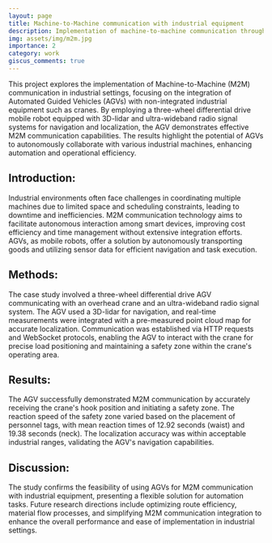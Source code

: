 ```yaml
---
layout: page
title: Machine-to-Machine communication with industrial equipment
description: Implementation of machine-to-machine communication through an AGV.
img: assets/img/m2m.jpg
importance: 2
category: work
giscus_comments: true
---
```


This project explores the implementation of Machine-to-Machine (M2M) communication in industrial settings, focusing on the integration of Automated Guided Vehicles (AGVs) with non-integrated industrial equipment such as cranes. By employing a three-wheel differential drive mobile robot equipped with 3D-lidar and ultra-wideband radio signal systems for navigation and localization, the AGV demonstrates effective M2M communication capabilities. The results highlight the potential of AGVs to autonomously collaborate with various industrial machines, enhancing automation and operational efficiency.

## Introduction:
Industrial environments often face challenges in coordinating multiple machines due to limited space and scheduling constraints, leading to downtime and inefficiencies. M2M communication technology aims to facilitate autonomous interaction among smart devices, improving cost efficiency and time management without extensive integration efforts. AGVs, as mobile robots, offer a solution by autonomously transporting goods and utilizing sensor data for efficient navigation and task execution.

## Methods:
The case study involved a three-wheel differential drive AGV communicating with an overhead crane and an ultra-wideband radio signal system. The AGV used a 3D-lidar for navigation, and real-time measurements were integrated with a pre-measured point cloud map for accurate localization. Communication was established via HTTP requests and WebSocket protocols, enabling the AGV to interact with the crane for precise load positioning and maintaining a safety zone within the crane's operating area.

## Results:
The AGV successfully demonstrated M2M communication by accurately receiving the crane's hook position and initiating a safety zone. The reaction speed of the safety zone varied based on the placement of personnel tags, with mean reaction times of 12.92 seconds (waist) and 19.38 seconds (neck). The localization accuracy was within acceptable industrial ranges, validating the AGV's navigation capabilities.

## Discussion:
The study confirms the feasibility of using AGVs for M2M communication with industrial equipment, presenting a flexible solution for automation tasks. Future research directions include optimizing route efficiency, material flow processes, and simplifying M2M communication integration to enhance the overall performance and ease of implementation in industrial settings.


